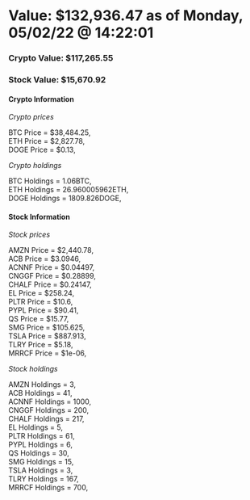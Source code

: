 # Value: $132,936.47 as of Monday, 05/02/22 @ 14:22:01 

### Crypto Value: $117,265.55

### Stock Value: $15,670.92

#### Crypto Information 
*Crypto prices* 

BTC Price = $38,484.25,  
ETH Price = $2,827.78,  
DOGE Price = $0.13,  


*Crypto holdings* 

BTC Holdings = 1.06BTC,  
ETH Holdings = 26.960005962ETH,  
DOGE Holdings = 1809.826DOGE,  


#### Stock Information 

*Stock prices* 

AMZN Price = $2,440.78,  
ACB Price = $3.0946,  
ACNNF Price = $0.04497,  
CNGGF Price = $0.28899,  
CHALF Price = $0.24147,  
EL Price = $258.24,  
PLTR Price = $10.6,  
PYPL Price = $90.41,  
QS Price = $15.77,  
SMG Price = $105.625,  
TSLA Price = $887.913,  
TLRY Price = $5.18,  
MRRCF Price = $1e-06,  


*Stock holdings* 

AMZN Holdings = 3,  
ACB Holdings = 41,  
ACNNF Holdings = 1000,  
CNGGF Holdings = 200,  
CHALF Holdings = 217,  
EL Holdings = 5,  
PLTR Holdings = 61,  
PYPL Holdings = 6,  
QS Holdings = 30,  
SMG Holdings = 15,  
TSLA Holdings = 3,  
TLRY Holdings = 167,  
MRRCF Holdings = 700,  


